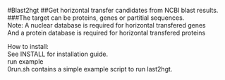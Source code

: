 #Blast2hgt
##Get horizontal transfer candidates from NCBI blast results.    
###The target can be proteins, genes or partitial sequences.   
Note: A nuclear database is required for horizontal transfered genes   
And a protein database is required for horizontal transfered proteins   

How to install:  
See INSTALL for installation guide.   
run example  
0run.sh contains a simple example script to run last2hgt.   

